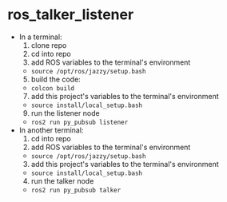 # ros_talker_listener
* In a terminal:
  1. clone repo
  2. cd into repo
  3. add ROS variables to the terminal's environment
  * `source /opt/ros/jazzy/setup.bash`
  5. build the code:
  * `colcon build`
  7. add this project's variables to the terminal's environment
  * `source install/local_setup.bash`
  9. run the listener node
  * `ros2 run py_pubsub listener`
* In another terminal:
  1. cd into repo
  2. add ROS variables to the terminal's environment
  * `source /opt/ros/jazzy/setup.bash`
  3. add this project's variables to the terminal's environment
  * `source install/local_setup.bash`
  4. run the talker node
  * `ros2 run py_pubsub talker`
